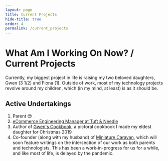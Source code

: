 ```yaml
---
layout: page
title: Current Projects
hide-title: true
order: 4
permalink: /current_projects
---
```

# What Am I Working On Now? / Current Projects


Currently, my biggest project in life is raising my two beloved daughters, Gwen (3 1/2) and Fiona (1).  Outside of work, most of my technology projects revolve around my children, which (in my mind, at least) is as it should be.

## Active Undertakings

1. Parent :heart_eyes:
2. [eCommerce Engineering Manager at Tuft & Needle](https://www.linkedin.com/in/elizabrock/)
3. Author of [Gwen's Cookbook](https://gwenscookbook.com), a pictoral cookbook I made my eldest daughter for Christmas 2019
3. Co-founder (along with my husband) of [Miniature Caravan](https://www.miniaturecarvan.com), which will soon feature writings on the intersection of our work as both parents and technologists.  This has been a work-in-progress for us for a while, and like most of life, is delayed by the pandemic.
